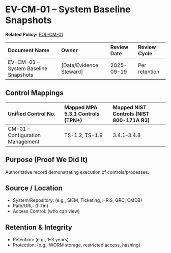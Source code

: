 # EV-CM-01 – System Baseline Snapshots

**Related Policy:** [POL-CM-01](../policies/POL-CM-01_*.md)

| Document Name | Owner | Review Date | Review Cycle |
| :---- | :---- | :---- | :---- |
| EV-CM-01 – System Baseline Snapshots | [Data/Evidence Steward] | 2025-09-19 | Per retention |

## Control Mappings
| Unified Control No. | Mapped MPA 5.3.1 Controls (TPN+) | Mapped NIST Controls (NIST 800-171A R3) |
| :---- | :---- | :---- |
| CM-01 – Configuration Management | TS-1.2, TS-1.9 | 3.4.1–3.4.8 |

## Purpose (Proof We Did It)
Authoritative record demonstrating execution of controls/processes.

## Source / Location
- System/Repository: (e.g., SIEM, Ticketing, HRIS, GRC, CMDB)
- Path/URL: (fill in)
- Access Control: (who can view)

## Retention & Integrity
- Retention: (e.g., 1–3 years)
- Protection: (e.g., WORM storage, restricted access, hashing)
